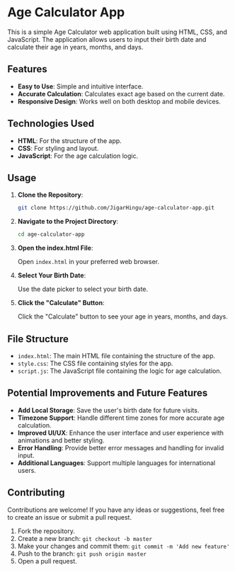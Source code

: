 # Age Calculator App

This is a simple Age Calculator web application built using HTML, CSS, and JavaScript. The application allows users to input their birth date and calculate their age in years, months, and days.

## Features

- **Easy to Use**: Simple and intuitive interface.
- **Accurate Calculation**: Calculates exact age based on the current date.
- **Responsive Design**: Works well on both desktop and mobile devices.

## Technologies Used

- **HTML**: For the structure of the app.
- **CSS**: For styling and layout.
- **JavaScript**: For the age calculation logic.

## Usage

1. **Clone the Repository**:
   ```sh
   git clone https://github.com/JigarHingu/age-calculator-app.git

2. **Navigate to the Project Directory**:
   ```sh 
   cd age-calculator-app

3. **Open the index.html File**:
   
   Open `index.html` in your preferred web browser.

4. **Select Your Birth Date**:

   Use the date picker to select your birth date.

5. **Click the "Calculate" Button**:

   Click the "Calculate" button to see your age in years, months, and days.

## File Structure

- `index.html`: The main HTML file containing the structure of the app.
- `style.css`: The CSS file containing styles for the app.
- `script.js`: The JavaScript file containing the logic for age calculation.

## Potential Improvements and Future Features

- **Add Local Storage**: Save the user's birth date for future visits.
- **Timezone Support**: Handle different time zones for more accurate age calculation.
- **Improved UI/UX**: Enhance the user interface and user experience with animations and better styling.
- **Error Handling**: Provide better error messages and handling for invalid input.
- **Additional Languages**: Support multiple languages for international users.

## Contributing

Contributions are welcome! If you have any ideas or suggestions, feel free to create an issue or submit a pull request.

1. Fork the repository.
2. Create a new branch: `git checkout -b master`
3. Make your changes and commit them: `git commit -m 'Add new feature'`
4. Push to the branch: `git push origin master`
5. Open a pull request.
